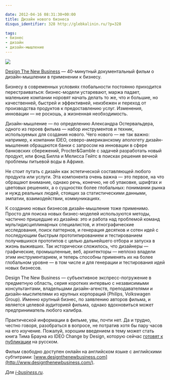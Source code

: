 ```yaml
---

date: 2012-04-16 08:31:30+00:00
title: Дизайн нового бизнеса
disqus_identifier: 328 http://glebkalinin.ru/?p=328

tags:
- бизнес
- дизайн
- дизайн-мышление
---
```


![](http://glebkalinin.ru/featured/2012/04/Logo.png)

[Design The New Business](http://www.designthenewbusiness.com/) — 40-минутный документальный фильм о дизайн-мышлении в применении к бизнесу.

Бизнесу в современных условиях глобальности постоянно приходится перестраиваться: бизнес-модели устаревают, маржа падает, маленькие компании норовят начать делать то же, что и большие, но качественней, быстрей и эффективней, неизбежен и переход от производства продуктов к предоставлению услуг. Изменения, инновации — не роскошь, а жизненная необходимость.

Дизайн-мышление — по определению Александра Остервальдера, одного из героев фильма — набор инструментов и техник, используемых для создания нового. Чего нового — не так важно: например, к компании IDEO, северо-американскому апологету дизайн-мышления обращаются банки с запросом на инновации в сфере банковских сбережений, Procter&Gamble с задачей разработать новый продукт, или фонд Билла и Мелисса Гейтс в поисках решения вечной проблемы питьевой воды в Африке.

Не стоит путать с дизайн как эстетической составляющей любого продукта или услуги. Эта компонента очень важна — это первое, на что обращают внимание, однако речь, конечно, не об упаковке, шрифтах и цветовых решениях, а о сущностях более глобальных: понимании рынка и нужд реальных людей, стоящих за статистическими данными, эмпатии, взаимодействии, коммуникациях.

К созданию новых бизнесов дизайн-мышление тоже применимо. Просто для поиска новых бизнес-моделей используются методы, частично пришедшие из дизайна: это и работа над проблемой команд мультидисциплинарных специалистов, и этнографические исследования, поиск паттернов, и генерация десятков и сотен идей с последующим быстрым прототипированием и тестированием получившихся прототипов с целью дальнейшего отбора и запуска в жизнь выживших. Так исторически сложилось, что дизайнеры — графические, промышленные, веб, архитекторы — неплохо владели этим инструментарием, и теперь способны применять их на более глобальном уровне — в том числе и для генерации и тестирования идей новых бизнесов.

Design The New Business — субъективное экспресс-погружение в предметную область, серия коротких интервью с независимыми консультантами, владельцами дизайн-агенств, преподавателями и дизайн-мыслителями из крупных корпораций (Philips, Volkswagen Group). Именно крупный бизнес, по заявлению авторов фильма, и является целевой аудиторией фильма, однако вдохновиться может предприниматель любого калибра.

Практической информации в фильме, увы, почти нет. Да и трудно, честно говоря, разобраться в вопросе, не потратив хотя бы пару часов на его изучение. Пожалуй, хорошим введением в тему может стать книга Тима Брауна из IDEO Change by Design, которую сейчас [готовят к публикации](http://i-business.ru/blogs/mann-ivanov-ferber.ru/books/paperbook/ChangebyDesign/) на русском.

Фильм свободно доступен онлайн на английском языке с английскими субтитрами: [www.designthenewbusiness.com](http://www.designthenewbusiness.com/).

_Для [i-business.ru](http://i-business.ru/blogs/19143)._
